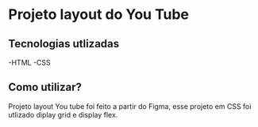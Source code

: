 
# Projeto layout do You Tube
## Tecnologias utlizadas 
-HTML
-CSS

## Como utilizar?
Projeto layout You tube foi feito a partir do Figma, esse projeto em CSS foi utlizado diplay grid e display flex.
